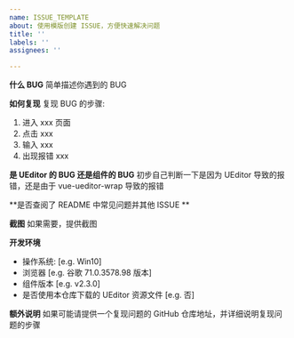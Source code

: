```yaml
---
name: ISSUE_TEMPLATE
about: 使用模版创建 ISSUE，方便快速解决问题
title: ''
labels: ''
assignees: ''

---
```


**什么 BUG**
简单描述你遇到的 BUG

**如何复现**
复现 BUG 的步骤:
1. 进入 xxx 页面
2. 点击 xxx
3. 输入 xxx
4. 出现报错 xxx

**是 UEditor 的 BUG 还是组件的 BUG**
初步自己判断一下是因为 UEditor 导致的报错，还是由于 vue-ueditor-wrap 导致的报错

**是否查阅了 README 中常见问题并其他 ISSUE **

**截图**
如果需要，提供截图

**开发环境**
 - 操作系统: [e.g. Win10]
 - 浏览器 [e.g. 谷歌 71.0.3578.98 版本]
 - 组件版本 [e.g. v2.3.0]
 - 是否使用本仓库下载的 UEditor 资源文件 [e.g. 否]

**额外说明**
如果可能请提供一个复现问题的 GitHub 仓库地址，并详细说明复现问题的步骤
